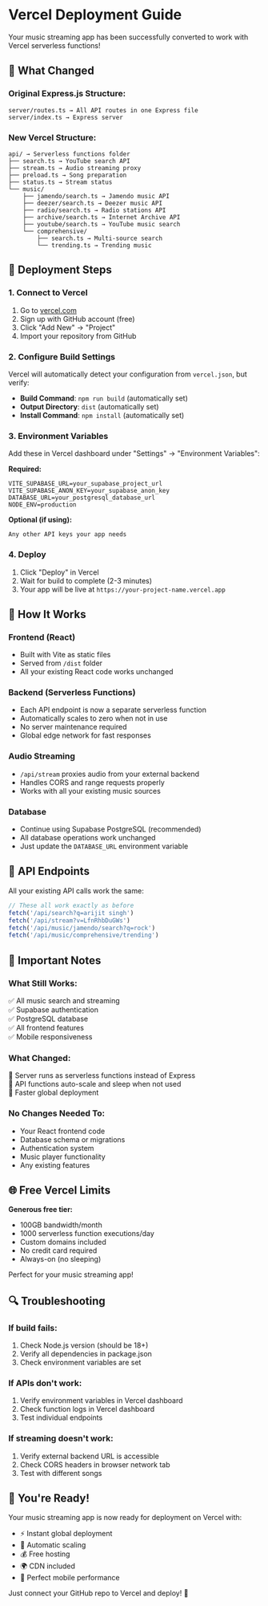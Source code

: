 # Vercel Deployment Guide

Your music streaming app has been successfully converted to work with Vercel serverless functions! 

## 🔄 What Changed

### **Original Express.js Structure:**
```
server/routes.ts → All API routes in one Express file
server/index.ts → Express server
```

### **New Vercel Structure:**
```
api/ → Serverless functions folder
├── search.ts → YouTube search API
├── stream.ts → Audio streaming proxy
├── preload.ts → Song preparation
├── status.ts → Stream status
└── music/
    ├── jamendo/search.ts → Jamendo music API
    ├── deezer/search.ts → Deezer music API
    ├── radio/search.ts → Radio stations API
    ├── archive/search.ts → Internet Archive API
    ├── youtube/search.ts → YouTube music search
    └── comprehensive/
        ├── search.ts → Multi-source search
        └── trending.ts → Trending music
```

## 🚀 Deployment Steps

### 1. **Connect to Vercel**
1. Go to [vercel.com](https://vercel.com)
2. Sign up with GitHub account (free)
3. Click "Add New" → "Project"
4. Import your repository from GitHub

### 2. **Configure Build Settings**
Vercel will automatically detect your configuration from `vercel.json`, but verify:
- **Build Command**: `npm run build` (automatically set)
- **Output Directory**: `dist` (automatically set)
- **Install Command**: `npm install` (automatically set)

### 3. **Environment Variables**
Add these in Vercel dashboard under "Settings" → "Environment Variables":

**Required:**
```
VITE_SUPABASE_URL=your_supabase_project_url
VITE_SUPABASE_ANON_KEY=your_supabase_anon_key
DATABASE_URL=your_postgresql_database_url
NODE_ENV=production
```

**Optional (if using):**
```
Any other API keys your app needs
```

### 4. **Deploy**
1. Click "Deploy" in Vercel
2. Wait for build to complete (2-3 minutes)
3. Your app will be live at `https://your-project-name.vercel.app`

## 🔧 How It Works

### **Frontend (React)**
- Built with Vite as static files
- Served from `/dist` folder
- All your existing React code works unchanged

### **Backend (Serverless Functions)**
- Each API endpoint is now a separate serverless function
- Automatically scales to zero when not in use
- No server maintenance required
- Global edge network for fast responses

### **Audio Streaming**
- `/api/stream` proxies audio from your external backend
- Handles CORS and range requests properly
- Works with all your existing music sources

### **Database**
- Continue using Supabase PostgreSQL (recommended)
- All database operations work unchanged
- Just update the `DATABASE_URL` environment variable

## 🎵 API Endpoints

All your existing API calls work the same:

```javascript
// These all work exactly as before
fetch('/api/search?q=arijit singh')
fetch('/api/stream?v=LfnRhbDuGWs')
fetch('/api/music/jamendo/search?q=rock')
fetch('/api/music/comprehensive/trending')
```

## 🚨 Important Notes

### **What Still Works:**
✅ All music search and streaming  
✅ Supabase authentication  
✅ PostgreSQL database  
✅ All frontend features  
✅ Mobile responsiveness  

### **What Changed:**
🔄 Server runs as serverless functions instead of Express  
🔄 API functions auto-scale and sleep when not used  
🔄 Faster global deployment  

### **No Changes Needed To:**
- Your React frontend code
- Database schema or migrations
- Authentication system
- Music player functionality
- Any existing features

## 🌐 Free Vercel Limits

**Generous free tier:**
- 100GB bandwidth/month
- 1000 serverless function executions/day
- Custom domains included
- No credit card required
- Always-on (no sleeping)

Perfect for your music streaming app!

## 🔍 Troubleshooting

### **If build fails:**
1. Check Node.js version (should be 18+)
2. Verify all dependencies in package.json
3. Check environment variables are set

### **If APIs don't work:**
1. Verify environment variables in Vercel dashboard
2. Check function logs in Vercel dashboard
3. Test individual endpoints

### **If streaming doesn't work:**
1. Verify external backend URL is accessible
2. Check CORS headers in browser network tab
3. Test with different songs

## 🎊 You're Ready!

Your music streaming app is now ready for deployment on Vercel with:
- ⚡ Instant global deployment
- 🔄 Automatic scaling
- 💰 Free hosting
- 🌍 CDN included
- 📱 Perfect mobile performance

Just connect your GitHub repo to Vercel and deploy! 🚀
